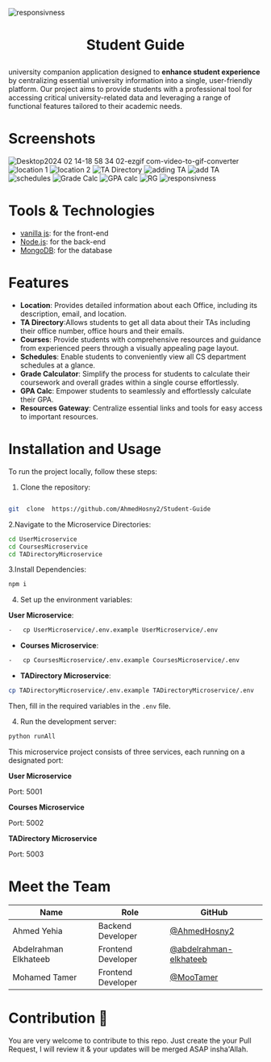 ![responsivness](https://github.com/AhmedHosny2/Student-Guide/assets/98207790/40c4bbbe-1e98-4559-ba85-3046fd9aaeb4)<h1  align="center">
Student Guide
</h1>

university companion application designed to **enhance student experience** by centralizing essential university information into a single, user-friendly platform. Our project aims to provide students with a professional tool for accessing critical university-related data and leveraging a range of functional features tailored to their academic needs.
  


# Screenshots
![Desktop2024 02 14-18 58 34 02-ezgif com-video-to-gif-converter](https://github.com/AhmedHosny2/Student-Guide/assets/98207790/13ad54e2-754b-4c60-9c7a-41ddf1aab49e)
![location 1](https://github.com/AhmedHosny2/Student-Guide/assets/98207790/05f02777-12df-4ea6-85e6-9d86de70475c)
![location 2](https://github.com/AhmedHosny2/Student-Guide/assets/98207790/d4e357e2-b80d-4f5c-87c7-f06995e9d5e0)
![TA Directory](https://github.com/AhmedHosny2/Student-Guide/assets/98207790/6256c24a-b87d-4f5e-bd74-4275bfd13046)
![adding TA](https://github.com/AhmedHosny2/Student-Guide/assets/98207790/4e9490f6-e044-4b5f-abc3-f70b43547e38)
![add TA](https://github.com/AhmedHosny2/Student-Guide/assets/98207790/95e6b024-8a3b-4ed5-9ef0-d6b0d5ea6b7a)
![schedules](https://github.com/AhmedHosny2/Student-Guide/assets/98207790/5a53dc9a-eae6-42ae-8ad4-53d4ebdd38ff)
![Grade Calc](https://github.com/AhmedHosny2/Student-Guide/assets/98207790/cdf80fd3-d3fe-496a-9f29-64fb5520a07f)
![GPA calc](https://github.com/AhmedHosny2/Student-Guide/assets/98207790/12907d05-9c5a-495c-8b23-219cdae55805)
![RG](https://github.com/AhmedHosny2/Student-Guide/assets/98207790/465b419f-3b4b-455e-bb97-4063a8d12d6b)
![responsivness](https://github.com/AhmedHosny2/Student-Guide/assets/98207790/787ae805-d92c-4bb8-b9cb-155d75b94476)



# Tools & Technologies

-   [vanilla js](http://vanilla-js.com): for the front-end
-   [Node.js](https://nodejs.org): for the back-end
-   [MongoDB](https://mongodb.com): for the database

# Features

-  **Location**: Provides detailed information about each Office, including its description, email, and location.
-  **TA Directory**:Allows students to get all data about their TAs  including their office number, office hours and their emails.
-  **Courses**: Provide students with comprehensive resources and guidance from experienced peers through a visually appealing page layout.
- **Schedules**: Enable students to conveniently view all CS department schedules at a glance.
- **Grade Calculator**: Simplify the process for students to calculate their coursework and overall grades within a single course effortlessly.
- **GPA Calc**: Empower students to seamlessly and effortlessly calculate their GPA.
- **Resources Gateway**: Centralize essential links and tools for easy access to important resources.

# Installation and Usage

  

To run the project locally, follow these steps:

  

1. Clone the repository:

  

```bash

git  clone  https://github.com/AhmedHosny2/Student-Guide

```

  

2.Navigate to the Microservice Directories:

  

```bash
cd UserMicroservice
cd CoursesMicroservice
cd TADirectoryMicroservice

```
3.Install Dependencies:

```bash
npm i
```


4. Set up the environment variables:

  **User Microservice**:

```bash
-   cp UserMicroservice/.env.example UserMicroservice/.env 
```
-   **Courses Microservice**:
    
```bash
-   cp CoursesMicroservice/.env.example CoursesMicroservice/.env
```    
-   **TADirectory Microservice**:
     
```bash
cp TADirectoryMicroservice/.env.example TADirectoryMicroservice/.env
```

  

Then, fill in the required variables in the `.env` file.

  

4. Run the development server:

  

```bash
python runAll
```

  


This microservice project consists of three services, each running on a designated port:

  

**User Microservice**

Port: 5001

  

**Courses Microservice**

Port: 5002

  

**TADirectory Microservice**

Port: 5003



  # Meet the Team

  

| Name                  | Role                | GitHub                                             |
|-----------------------|---------------------|-----------------------------------------------------|
| Ahmed Yehia           | Backend Developer   | [@AhmedHosny2](https://github.com/AhmedHosny2)     |
| Abdelrahman Elkhateeb| Frontend Developer  | [@abdelrahman-elkhateeb](https://github.com/abdelrahman-elkhateeb) |
| Mohamed Tamer         | Frontend Developer  | [@MooTamer](https://github.com/MooTamer)           |




# Contribution 👀

You are very welcome to contribute to this repo. Just create the your Pull Request, I will review it & your updates will be merged ASAP insha'Allah.
